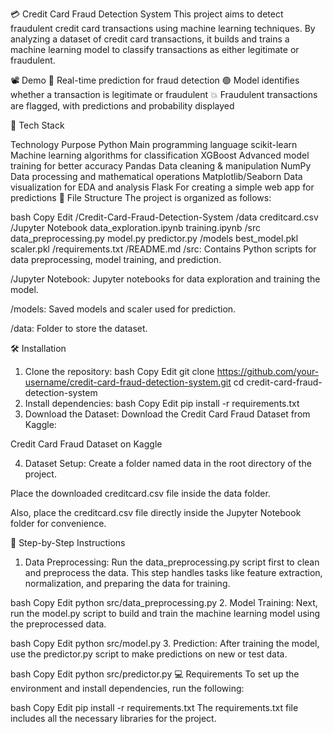 💳 Credit Card Fraud Detection System
This project aims to detect fraudulent credit card transactions using machine learning techniques. By analyzing a dataset of credit card transactions, it builds and trains a machine learning model to classify transactions as either legitimate or fraudulent.

📽️ Demo
🔴 Real-time prediction for fraud detection
🟢 Model identifies whether a transaction is legitimate or fraudulent
💥 Fraudulent transactions are flagged, with predictions and probability displayed

🧠 Tech Stack

Technology	Purpose
Python	Main programming language
scikit-learn	Machine learning algorithms for classification
XGBoost	Advanced model training for better accuracy
Pandas	Data cleaning & manipulation
NumPy	Data processing and mathematical operations
Matplotlib/Seaborn	Data visualization for EDA and analysis
Flask	For creating a simple web app for predictions
📂 File Structure
The project is organized as follows:

bash
Copy
Edit
/Credit-Card-Fraud-Detection-System
    /data
        creditcard.csv
    /Jupyter Notebook
        data_exploration.ipynb
        training.ipynb
    /src
        data_preprocessing.py
        model.py
        predictor.py
    /models
        best_model.pkl
        scaler.pkl
    /requirements.txt
    /README.md
/src: Contains Python scripts for data preprocessing, model training, and prediction.

/Jupyter Notebook: Jupyter notebooks for data exploration and training the model.

/models: Saved models and scaler used for prediction.

/data: Folder to store the dataset.

🛠️ Installation
1. Clone the repository:
bash
Copy
Edit
git clone https://github.com/your-username/credit-card-fraud-detection-system.git
cd credit-card-fraud-detection-system
2. Install dependencies:
bash
Copy
Edit
pip install -r requirements.txt
3. Download the Dataset:
Download the Credit Card Fraud Dataset from Kaggle:

Credit Card Fraud Dataset on Kaggle

4. Dataset Setup:
Create a folder named data in the root directory of the project.

Place the downloaded creditcard.csv file inside the data folder.

Also, place the creditcard.csv file directly inside the Jupyter Notebook folder for convenience.

🚀 Step-by-Step Instructions
1. Data Preprocessing:
Run the data_preprocessing.py script first to clean and preprocess the data. This step handles tasks like feature extraction, normalization, and preparing the data for training.

bash
Copy
Edit
python src/data_preprocessing.py
2. Model Training:
Next, run the model.py script to build and train the machine learning model using the preprocessed data.

bash
Copy
Edit
python src/model.py
3. Prediction:
After training the model, use the predictor.py script to make predictions on new or test data.

bash
Copy
Edit
python src/predictor.py
💻 Requirements
To set up the environment and install dependencies, run the following:

bash
Copy
Edit
pip install -r requirements.txt
The requirements.txt file includes all the necessary libraries for the project.

